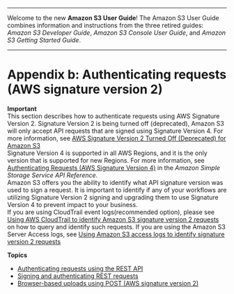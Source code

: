--------

Welcome to the new **Amazon S3 User Guide**\! The Amazon S3 User Guide combines information and instructions from the three retired guides: *Amazon S3 Developer Guide*, *Amazon S3 Console User Guide*, and *Amazon S3 Getting Started Guide*\.

--------

# Appendix b: Authenticating requests \(AWS signature version 2\)<a name="auth-request-sig-v2"></a>

**Important**  
This section describes how to authenticate requests using AWS Signature Version 2\. Signature Version 2 is being turned off \(deprecated\),  Amazon S3 will only accept API requests that are signed using Signature Version 4\. For more information, see [AWS Signature Version 2 Turned Off \(Deprecated\) for Amazon S3](UsingAWSSDK.md#UsingAWSSDK-sig2-deprecation)   
Signature Version 4 is supported in all AWS Regions, and it is the only version that is supported for new Regions\. For more information, see [Authenticating Requests \(AWS Signature Version 4\)](https://docs.aws.amazon.com/AmazonS3/latest/API/sig-v4-authenticating-requests.html) in the *Amazon Simple Storage Service API Reference*\.   
Amazon S3 offers you the ability to identify what API signature version was used to sign a request\. It is important to identify if any of your workflows are utilizing Signature Version 2 signing and upgrading them to use Signature Version 4 to prevent impact to your business\.   
If you are using CloudTrail event logs\(recommended option\), please see [Using AWS CloudTrail to identify Amazon S3 signature version 2 requests ](cloudtrail-request-identification.md#cloudtrail-identification-sigv2-requests) on how to query and identify such requests\. 
If you are using the Amazon S3 Server Access logs, see [ Using Amazon S3 access logs to identify signature version 2 requests ](using-s3-access-logs-to-identify-requests.md#using-s3-access-logs-to-identify-sigv2-requests) 

**Topics**
+ [Authenticating requests using the REST API](S3_Authentication2.md)
+ [Signing and authenticating REST requests](RESTAuthentication.md)
+ [Browser\-based uploads using POST \(AWS signature version 2\)](UsingHTTPPOST.md)